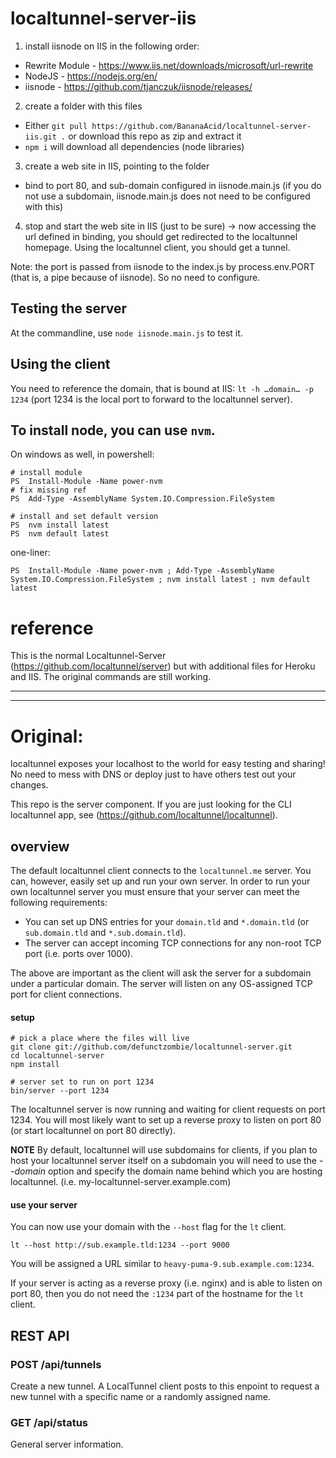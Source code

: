 # localtunnel-server-iis

1. install iisnode on IIS in the following order:
 - Rewrite Module - https://www.iis.net/downloads/microsoft/url-rewrite
 - NodeJS - https://nodejs.org/en/
 - iisnode - https://github.com/tjanczuk/iisnode/releases/

2. create a folder with this files 
 - Either `git pull https://github.com/BananaAcid/localtunnel-server-iis.git .` or download this repo as zip and extract it
 - `npm i` will download all dependencies (node libraries)
 
3. create a web site in IIS, pointing to the folder
 - bind to port 80, and sub-domain configured in iisnode.main.js (if you do not use a subdomain, iisnode.main.js does not need to be configured with this)

4. stop and start the web site in IIS (just to be sure) -> now accessing the url defined in binding, you should get redirected to the localtunnel homepage. Using the localtunnel client, you should get a tunnel.

Note: the port is passed from iisnode to the index.js by process.env.PORT (that is, a pipe because of iisnode). So no need to configure.

## Testing the server

At the commandline, use `node iisnode.main.js` to test it.

## Using the client

You need to reference the domain, that is bound at IIS: `lt -h …domain… -p 1234` (port 1234 is the local port to forward to the localtunnel server).


## To install node, you can use `nvm`.
On windows as well, in powershell:

    # install module
    PS  Install-Module -Name power-nvm
    # fix missing ref
    PS  Add-Type -AssemblyName System.IO.Compression.FileSystem

    # install and set default version
    PS  nvm install latest
    PS  nvm default latest

one-liner:
    
    PS  Install-Module -Name power-nvm ; Add-Type -AssemblyName System.IO.Compression.FileSystem ; nvm install latest ; nvm default latest


# reference
This is the normal Localtunnel-Server (https://github.com/localtunnel/server) but with additional files for Heroku and IIS. The original commands are still working.


-----
-----

# Original:

localtunnel exposes your localhost to the world for easy testing and sharing! No need to mess with DNS or deploy just to have others test out your changes.

This repo is the server component. If you are just looking for the CLI localtunnel app, see (https://github.com/localtunnel/localtunnel).

## overview ##

The default localtunnel client connects to the `localtunnel.me` server. You can, however, easily set up and run your own server. In order to run your own localtunnel server you must ensure that your server can meet the following requirements:

* You can set up DNS entries for your `domain.tld` and `*.domain.tld` (or `sub.domain.tld` and `*.sub.domain.tld`).
* The server can accept incoming TCP connections for any non-root TCP port (i.e. ports over 1000).

The above are important as the client will ask the server for a subdomain under a particular domain. The server will listen on any OS-assigned TCP port for client connections.

#### setup

```shell
# pick a place where the files will live
git clone git://github.com/defunctzombie/localtunnel-server.git
cd localtunnel-server
npm install

# server set to run on port 1234
bin/server --port 1234
```

The localtunnel server is now running and waiting for client requests on port 1234. You will most likely want to set up a reverse proxy to listen on port 80 (or start localtunnel on port 80 directly).

**NOTE** By default, localtunnel will use subdomains for clients, if you plan to host your localtunnel server itself on a subdomain you will need to use the _--domain_ option and specify the domain name behind which you are hosting localtunnel. (i.e. my-localtunnel-server.example.com)

#### use your server

You can now use your domain with the `--host` flag for the `lt` client.

```shell
lt --host http://sub.example.tld:1234 --port 9000
```

You will be assigned a URL similar to `heavy-puma-9.sub.example.com:1234`.

If your server is acting as a reverse proxy (i.e. nginx) and is able to listen on port 80, then you do not need the `:1234` part of the hostname for the `lt` client.

## REST API

### POST /api/tunnels

Create a new tunnel. A LocalTunnel client posts to this enpoint to request a new tunnel with a specific name or a randomly assigned name.

### GET /api/status

General server information.

